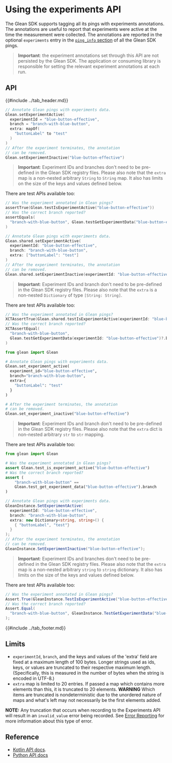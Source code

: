 # Using the experiments API

The Glean SDK supports tagging all its pings with experiments annotations. The annotations are useful to report that experiments were active at the time the measurement were collected. The annotations are reported in the optional `experiments` entry in the [`ping_info` section](pings/index.md) of all the Glean SDK pings.

> **Important**: the experiment annotations set through this API are not persisted by the Glean SDK.
> The application or consuming library is responsible for setting the relevant experiment annotations at each run.

## API

{{#include ../tab_header.md}}

<div data-lang="Kotlin" class="tab">

```Kotlin
// Annotate Glean pings with experiments data.
Glean.setExperimentActive(
  experimentId = "blue-button-effective",
  branch = "branch-with-blue-button",
  extra: mapOf(
    "buttonLabel" to "test"
  )
)
// After the experiment terminates, the annotation
// can be removed.
Glean.setExperimentInactive("blue-button-effective")
```

> **Important**: Experiment IDs and branches don't need to be pre-defined in the Glean SDK registry files.
Please also note that the `extra` map is a non-nested arbitrary `String` to `String` map. It also has limits on the size of the keys and values defined below.

There are test APIs available too:

```Kotlin
// Was the experiment annotated in Glean pings?
assertTrue(Glean.testIsExperimentActive("blue-button-effective"))
// Was the correct branch reported?
assertEquals(
  "branch-with-blue-button", Glean.testGetExperimentData("blue-button-effective")?.branch
)
```

</div>

<div data-lang="Swift" class="tab">

```Swift
// Annotate Glean pings with experiments data.
Glean.shared.setExperimentActive(
  experimentId: "blue-button-effective",
  branch: "branch-with-blue-button",
  extra: ["buttonLabel": "test"]
)
// After the experiment terminates, the annotation
// can be removed.
Glean.shared.setExperimentInactive(experimentId: "blue-button-effective")
```

> **Important**: Experiment IDs and branch don't need to be pre-defined in the Glean SDK registry files.
Please also note that the `extra` is a non-nested `Dictionary` of type `[String: String]`.

There are test APIs available too:

```Swift
// Was the experiment annotated in Glean pings?
XCTAssertTrue(Glean.shared.testIsExperimentActive(experimentId: "blue-button-effective"))
// Was the correct branch reported?
XCTAssertEqual(
  "branch-with-blue-button",
  Glean.testGetExperimentData(experimentId: "blue-button-effective")?.branch
)
```

</div>

<div data-lang="Python" class="tab">

```Python
from glean import Glean

# Annotate Glean pings with experiments data.
Glean.set_experiment_active(
  experiment_id="blue-button-effective",
  branch="branch-with-blue-button",
  extra={
    "buttonLabel": "test"
  }
)

# After the experiment terminates, the annotation
# can be removed.
Glean.set_experiment_inactive("blue-button-effective")
```

> **Important**: Experiment IDs and branch don't need to be pre-defined in the Glean SDK registry files.
Please also note that the `extra` dict is non-nested arbitrary `str` to `str` mapping.

There are test APIs available too:

```Python
from glean import Glean

# Was the experiment annotated in Glean pings?
assert Glean.test_is_experiment_active("blue-button-effective")
# Was the correct branch reported?
assert (
    "branch-with-blue-button" ==
    Glean.test_get_experiment_data("blue-button-effective").branch
)
```

</div>

<div data-lang="C#" class="tab">

```C#
// Annotate Glean pings with experiments data.
GleanInstance.SetExperimentActive(
  experimentId: "blue-button-effective",
  branch: "branch-with-blue-button",
  extra: new Dictionary<string, string>() {
    { "buttonLabel", "test"}
  }
);
// After the experiment terminates, the annotation
// can be removed.
GleanInstance.SetExperimentInactive("blue-button-effective");
```

> **Important**: Experiment IDs and branches don't need to be pre-defined in the Glean SDK registry files.
Please also note that the `extra` map is a non-nested arbitrary `string` to `string` dictionary. It also has limits on the size of the keys and values defined below.

There are test APIs available too:

```C#
// Was the experiment annotated in Glean pings?
Assert.True(GleanInstance.TestIsExperimentActive("blue-button-effective"));
// Was the correct branch reported?
Assert.Equal(
  "branch-with-blue-button", GleanInstance.TestGetExperimentData("blue-button-effective").Branch
);
```

</div>

{{#include ../tab_footer.md}}

## Limits

* `experimentId`, `branch`, and the keys and values of the 'extra' field are fixed at a maximum length of 100 bytes. Longer strings used as ids, keys, or values are truncated to their respective maximum length. (Specifically, this is measured in the number of bytes when the string is encoded in UTF-8.)
* `extra` map is limited to 20 entries. If passed a map which contains more elements than this, it is truncated to 20 elements.  **WARNING** Which items are truncated is nondeterministic due to the unordered nature of maps and what's left may not necessarily be the first elements added.

**NOTE:** Any truncation that occurs when recording to the Experiments API will result in an `invalid_value` error being recorded. See [Error Reporting](error-reporting.md) for more information about this type of error.

## Reference

* [Kotlin API docs](../../javadoc/glean/mozilla.telemetry.glean/-glean.html).
* [Python API docs](../../python/glean/glean.html)

